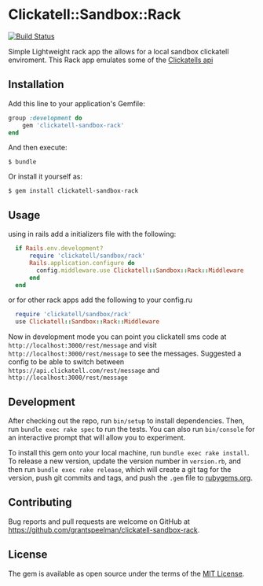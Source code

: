 # Clickatell::Sandbox::Rack

[![Build Status](https://travis-ci.org/grantspeelman/clickatell-sandbox-rack.svg?branch=master)](https://travis-ci.org/grantspeelman/clickatell-sandbox-rack)

Simple Lightweight rack app the allows for a local sandbox clickatell enviroment.
This Rack app emulates some of the [Clickatells api](https://www.clickatell.com/help/apidocs/)

## Installation

Add this line to your application's Gemfile:

```ruby
group :development do
    gem 'clickatell-sandbox-rack'
end
```

And then execute:

    $ bundle

Or install it yourself as:

    $ gem install clickatell-sandbox-rack

## Usage

using in rails add a initializers file with the following:

```ruby
  if Rails.env.development?
      require 'clickatell/sandbox/rack'
      Rails.application.configure do
        config.middleware.use Clickatell::Sandbox::Rack::Middleware
      end
  end
```
or for other rack apps add the following to your config.ru

```ruby
  require 'clickatell/sandbox/rack'
  use Clickatell::Sandbox::Rack::Middleware
```

Now in development mode you can point you clickatell sms code at `http://localhost:3000/rest/message` and
visit `http://localhost:3000/rest/message` to see the messages.
Suggested a config to be able to switch between `https://api.clickatell.com/rest/message` and `http://localhost:3000/rest/message`

## Development

After checking out the repo, run `bin/setup` to install dependencies. Then, run `bundle exec rake spec` to run the tests. You can also run `bin/console` for an interactive prompt that will allow you to experiment.

To install this gem onto your local machine, run `bundle exec rake install`. To release a new version, update the version number in `version.rb`, and then run `bundle exec rake release`, which will create a git tag for the version, push git commits and tags, and push the `.gem` file to [rubygems.org](https://rubygems.org).

## Contributing

Bug reports and pull requests are welcome on GitHub at https://github.com/grantspeelman/clickatell-sandbox-rack.


## License

The gem is available as open source under the terms of the [MIT License](http://opensource.org/licenses/MIT).


